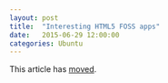 ```yaml
---
layout: post
title:  "Interesting HTML5 FOSS apps"
date:   2015-06-29 12:00:00
categories: Ubuntu
---
```


This article has [moved][newurl].

[newurl]: http://www.lieberbiber.de/2015/06/29/interesting-html5-foss-apps/ 

